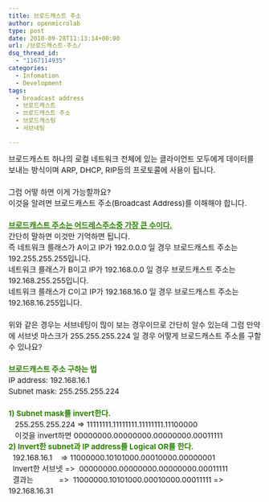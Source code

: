 ```yaml
---
title: 브로드캐스트 주소
author: openmicrolab
type: post
date: 2010-09-28T11:13:14+00:00
url: /브로드캐스트-주소/
dsq_thread_id:
  - "1167114935"
categories:
  - Infomation
  - Development
tags:
  - broadcast address
  - 브로드캐스트
  - 브로드캐스트 주소
  - 브로드캐스팅
  - 서브네팅

---
```

<div>
  <span class="Apple-style-span" style="line-height: 22px; font-size: 15px; ">브로드캐스트&nbsp;하나의 로컬 네트워크 전체에 있는 클라이언트 모두에게 데이터를 보내는 방식이며 ARP, DHCP, RIP등의 프로토콜에 사용이 됩니다.</span>
</div>

<div>
  <font class="Apple-style-span" size="4"><span class="Apple-style-span" style="font-size: 15px; line-height: 22px;"><br /> </span></font>
</div>

<div>
  <span class="Apple-style-span" style="line-height: 22px; font-size: 15px; ">그럼 어떻 하면 이게 가능할까요?&nbsp;</span>
</div>

<div>
  <span class="Apple-style-span" style="line-height: 22px; font-size: 15px; ">이것을 알려면 브로드캐스트 주소(Broadcast Address)를 이해해야 합니다.</span>
</div>

<div>
  <span class="Apple-style-span" style="line-height: 22px; font-size: 15px; "><br /> </span>
</div>

<div>
  <span class="Apple-style-span" style="line-height: 22px; font-size: 15px; "><b><font class="Apple-style-span" color="#2B8400"><u>브로드캐스트 주소는 어드레스주소중 가장 큰 수이다.</u>&nbsp;</font></b></span>
</div>

<div>
  <span class="Apple-style-span" style="line-height: 22px; font-size: 15px; ">간단히 말하면 이것만 기억하면 됩니다.&nbsp;</span>
</div>

<div>
  <span class="Apple-style-span" style="line-height: 22px; font-size: 15px; ">즉 네트워크 를래스가 A이고 IP가 192.0.0.0 일 경우 브로드캐스트 주소는 192.255.255.255입니다.</span>
</div>

<div>
  <span class="Apple-style-span" style="line-height: 22px; font-size: 15px; ">네트워크 를래스가 B이고 IP가 192.168.0.0 일 경우 브로드캐스트 주소는 192.168.255.255입니다.</span>
</div>

<div>
  <span class="Apple-style-span" style="line-height: 22px; font-size: 15px; ">네트워크 를래스가 C이고 IP가 192.168.16.0 일 경우 브로드캐스트 주소는 192.168.16.255입니다.</span>
</div>

<div>
  <font class="Apple-style-span" size="4"><span class="Apple-style-span" style="font-size: 15px; line-height: 22px;"><br /> </span></font>
</div>

<div>
  <font class="Apple-style-span" size="4"><span class="Apple-style-span" style="font-size: 15px; line-height: 22px;">위와 같은 경우는 서브네팅이 많이 보는 경우이므로 간단히 알수 있는데 그럼 만약에 서브넷 마스크가 255.255.255.224 일 경우 어떻게 브로드캐스트 주소를 구할 수 있나요?</span></font>
</div>

<div>
  <span class="Apple-style-span" style="line-height: 22px; font-size: 15px; "><br /> </span>
</div>

<div>
  <span class="Apple-style-span" style="line-height: 22px; font-size: 15px; "><b><font class="Apple-style-span" color="#2B8400">브로드캐스트 주소 구하는 법</font></b></span>
</div>

<div>
  <span class="Apple-style-span" style="line-height: 22px; font-size: 15px; ">IP address: 192.168.16.1</span>
</div>

<div>
  <span class="Apple-style-span" style="line-height: 22px; font-size: 15px; ">Subnet mask: 255.255.255.224</span>
</div>

<div>
  <span class="Apple-style-span" style="line-height: 22px; font-size: 15px; "><br /> </span>
</div>

<div>
  <span class="Apple-style-span" style="line-height: 22px; font-size: 15px; "><font class="Apple-style-span" color="#2B8400"><b>1) Subnet mask를 invert한다.</b></font></span>
</div>

<div>
  <span class="Apple-style-span" style="line-height: 22px; font-size: 15px; ">&nbsp;&nbsp;&nbsp;</span><span class="Apple-style-span" style="line-height: 22px; font-size: 15px; ">255.255.255.224 => 11111111.</span><span class="Apple-style-span" style="line-height: 22px; font-size: 15px; ">11111111.</span><span class="Apple-style-span" style="line-height: 22px; font-size: 15px; ">11111111.11100000</span>
</div>

<div>
  <span class="Apple-style-span" style="line-height: 22px; font-size: 15px; ">&nbsp;&nbsp; 이것을 invert하면 00000000.</span><span class="Apple-style-span" style="line-height: 22px; font-size: 15px; ">00000000.</span><span class="Apple-style-span" style="line-height: 22px; font-size: 15px; ">00000000.00011111</span>
</div>

<div>
  <span class="Apple-style-span" style="line-height: 22px; font-size: 15px; "><b><font class="Apple-style-span" color="#2B8400">2) Invert한 subnet과 IP address를 Logical OR를 한다.</font></b></span>
</div>

<div>
  <span class="Apple-style-span" style="line-height: 22px; font-size: 15px; ">&nbsp;&nbsp;192.168.16.1 &nbsp; &nbsp;=> 11000000.10101000.00010000.00000001</span>
</div>

<div>
  <span class="Apple-style-span" style="line-height: 22px; font-size: 15px; ">&nbsp;&nbsp;Invert한 서브넷 => &nbsp;</span><span class="Apple-style-span" style="line-height: 22px; font-size: 15px; ">00000000.</span><span class="Apple-style-span" style="line-height: 22px; font-size: 15px; ">00000000.</span><span class="Apple-style-span" style="line-height: 22px; font-size: 15px; ">00000000.00011111</span>
</div>

<div>
  <span class="Apple-style-span" style="line-height: 22px; font-size: 15px; ">&nbsp;&nbsp;결과는 &nbsp; &nbsp; &nbsp; &nbsp; &nbsp; &nbsp;=> &nbsp;</span><span class="Apple-style-span" style="line-height: 22px; font-size: 15px; ">11000000.10101000.00010000.</span><span class="Apple-style-span" style="line-height: 22px; font-size: 15px; ">00011111 => 192.168.16.31</span>
</div>

<div>
  <span class="Apple-style-span" style="line-height: 22px; font-size: 15px; "><br /> </span>
</div>

<div>
  <font class="Apple-style-span" size="4"><span class="Apple-style-span" style="font-size: 15px; line-height: 22px;"><br /> </span></font>
</div>